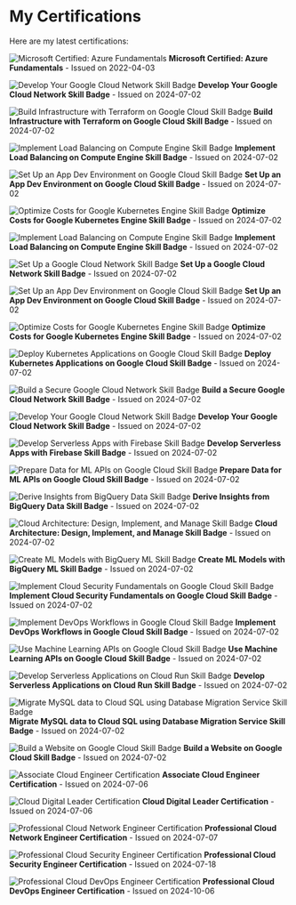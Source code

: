 # My Certifications

Here are my latest certifications:

![Microsoft Certified: Azure Fundamentals](https://images.credly.com/images/be8fcaeb-c769-4858-b567-ffaaa73ce8cf/image.png)
**Microsoft Certified: Azure Fundamentals** - Issued on 2022-04-03

![Develop Your Google Cloud Network Skill Badge](https://images.credly.com/images/b126c61c-4781-4f03-9b2b-062963003abf/image.png)
**Develop Your Google Cloud Network Skill Badge** - Issued on 2024-07-02

![Build Infrastructure with Terraform on Google Cloud Skill Badge](https://images.credly.com/images/b18154fb-9bd3-47e5-a6f1-554be512947d/image.png)
**Build Infrastructure with Terraform on Google Cloud Skill Badge** - Issued on 2024-07-02

![Implement Load Balancing on Compute Engine Skill Badge](https://images.credly.com/images/eea11cba-2a98-4bbe-bad2-447878dd34a2/image.png)
**Implement Load Balancing on Compute Engine Skill Badge** - Issued on 2024-07-02

![Set Up an App Dev Environment on Google Cloud Skill Badge](https://images.credly.com/images/42326d44-14ff-4eda-b9c5-7d8f12919253/image.png)
**Set Up an App Dev Environment on Google Cloud Skill Badge** - Issued on 2024-07-02

![Optimize Costs for Google Kubernetes Engine Skill Badge](https://images.credly.com/images/258d3147-f075-4308-bdb0-fb8d5e1d4d0e/image.png)
**Optimize Costs for Google Kubernetes Engine Skill Badge** - Issued on 2024-07-02

![Implement Load Balancing on Compute Engine Skill Badge](https://images.credly.com/images/eea11cba-2a98-4bbe-bad2-447878dd34a2/image.png)
**Implement Load Balancing on Compute Engine Skill Badge** - Issued on 2024-07-02

![Set Up a Google Cloud Network Skill Badge](https://images.credly.com/images/189c5c31-67c6-4eae-87dc-3b8185a99043/image.png)
**Set Up a Google Cloud Network Skill Badge** - Issued on 2024-07-02

![Set Up an App Dev Environment on Google Cloud Skill Badge](https://images.credly.com/images/42326d44-14ff-4eda-b9c5-7d8f12919253/image.png)
**Set Up an App Dev Environment on Google Cloud Skill Badge** - Issued on 2024-07-02

![Optimize Costs for Google Kubernetes Engine Skill Badge](https://images.credly.com/images/258d3147-f075-4308-bdb0-fb8d5e1d4d0e/image.png)
**Optimize Costs for Google Kubernetes Engine Skill Badge** - Issued on 2024-07-02

![Deploy Kubernetes Applications on Google Cloud Skill Badge](https://images.credly.com/images/f0388a0c-130f-47cd-8750-d6357e907e58/image.png)
**Deploy Kubernetes Applications on Google Cloud Skill Badge** - Issued on 2024-07-02

![Build a Secure Google Cloud Network Skill Badge](https://images.credly.com/images/e1131ae3-4a52-4af1-9801-b7853767cf79/image.png)
**Build a Secure Google Cloud Network Skill Badge** - Issued on 2024-07-02

![Develop Your Google Cloud Network Skill Badge](https://images.credly.com/images/b126c61c-4781-4f03-9b2b-062963003abf/image.png)
**Develop Your Google Cloud Network Skill Badge** - Issued on 2024-07-02

![Develop Serverless Apps with Firebase Skill Badge](https://images.credly.com/images/826e89a5-1a1d-4e6c-b740-531957965a78/image.png)
**Develop Serverless Apps with Firebase Skill Badge** - Issued on 2024-07-02

![Prepare Data for ML APIs on Google Cloud Skill Badge](https://images.credly.com/images/68756311-9319-4eeb-a2b7-76defc8dd8a2/image.png)
**Prepare Data for ML APIs on Google Cloud Skill Badge** - Issued on 2024-07-02

![Derive Insights from BigQuery Data Skill Badge](https://images.credly.com/images/11088b22-7be5-4fe3-995d-c014514c8dc3/image.png)
**Derive Insights from BigQuery Data Skill Badge** - Issued on 2024-07-02

![Cloud Architecture: Design, Implement, and Manage Skill Badge](https://images.credly.com/images/746b172c-bdae-4bd9-b29b-eecfc9ad3577/image.png)
**Cloud Architecture: Design, Implement, and Manage Skill Badge** - Issued on 2024-07-02

![Create ML Models with BigQuery ML Skill Badge](https://images.credly.com/images/073a27aa-c3d6-44b5-875f-906191666d70/image.png)
**Create ML Models with BigQuery ML Skill Badge** - Issued on 2024-07-02

![Implement Cloud Security Fundamentals on Google Cloud Skill Badge](https://images.credly.com/images/f1dbea96-0ef4-4857-bb85-3d208a82de10/image.png)
**Implement Cloud Security Fundamentals on Google Cloud Skill Badge** - Issued on 2024-07-02

![Implement DevOps Workflows in Google Cloud Skill Badge](https://images.credly.com/images/7514501c-47e3-4766-a833-2f45eacdf615/image.png)
**Implement DevOps Workflows in Google Cloud Skill Badge** - Issued on 2024-07-02

![Use Machine Learning APIs on Google Cloud Skill Badge](https://images.credly.com/images/1d95accd-3e3d-466f-a432-5dceb4998fd1/image.png)
**Use Machine Learning APIs on Google Cloud Skill Badge** - Issued on 2024-07-02

![Develop Serverless Applications on Cloud Run Skill Badge](https://images.credly.com/images/71b9b0df-64f1-4c0a-867f-942e2a5a5a14/image.png)
**Develop Serverless Applications on Cloud Run Skill Badge** - Issued on 2024-07-02

![Migrate MySQL data to Cloud SQL using Database Migration Service Skill Badge](https://images.credly.com/images/ae897453-a42c-4a7e-a147-51b91ff542d3/image.png)
**Migrate MySQL data to Cloud SQL using Database Migration Service Skill Badge** - Issued on 2024-07-02

![Build a Website on Google Cloud Skill Badge](https://images.credly.com/images/cfcacbf1-1f76-40ad-be09-a5b057e31ebf/image.png)
**Build a Website on Google Cloud Skill Badge** - Issued on 2024-07-02

![Associate Cloud Engineer Certification](https://images.credly.com/images/08096465-cbfc-4c3e-93e5-93c5aa61f23e/image.png)
**Associate Cloud Engineer Certification** - Issued on 2024-07-06

![Cloud Digital Leader Certification](https://images.credly.com/images/44994cda-b5b0-44cb-9a6d-d29b57163073/image.png)
**Cloud Digital Leader Certification** - Issued on 2024-07-06

![Professional Cloud Network Engineer Certification](https://images.credly.com/images/08a802bf-f2fa-44fb-8110-92acf6195738/image.png)
**Professional Cloud Network Engineer Certification** - Issued on 2024-07-07

![Professional Cloud Security Engineer Certification](https://images.credly.com/images/4ea0ec5c-6258-4c26-9282-6ed233c0c7ac/image.png)
**Professional Cloud Security Engineer Certification** - Issued on 2024-07-18

![Professional Cloud DevOps Engineer Certification](https://images.credly.com/images/33f08b7e-fa6a-41cd-810a-21cc1c336f6d/image.png)
**Professional Cloud DevOps Engineer Certification** - Issued on 2024-10-06

